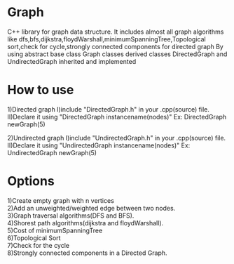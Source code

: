 # Graph
C++ library for graph data structure.
It includes almost all graph algorithms like dfs,bfs,dijkstra,floydWarshall,minimumSpanningTree,Topological sort,check for cycle,strongly connected components for directed graph
By using abstract base class Graph classes derived classes DirectedGraph and UndirectedGraph inherited and implemented

# How to use
1)Directed graph
  I)include "DirectedGraph.h" in your .cpp(source) file.<br>
  II)Declare it using "DirectedGraph instancename(nodes)"   Ex: DirectedGraph newGraph(5)

2)Undirected graph
  I)include "UndirectedGraph.h" in your .cpp(source) file.<br>
  II)Declare it using "UndirectedGraph instancename(nodes)"   Ex: UndirectedGraph newGraph(5)

# Options
1)Create empty graph with n vertices<br>
2)Add an unweighted/weighted edge between two nodes.<br>
3)Graph traversal algorithms(DFS and BFS).<br>
4)Shorest path algorithms(dijkstra and floydWarshall).<br>
5)Cost of minimumSpanningTree<br>
6)Topological Sort<br>
7)Check for the cycle<br>
8)Strongly connected components in a Directed Graph.

